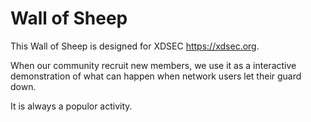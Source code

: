 # Wall of Sheep

This Wall of Sheep is designed for XDSEC <https://xdsec.org>. 

When our community recruit new members, we use it as a interactive demonstration of what can happen when network users let their guard down. 

It is always a populor activity.
